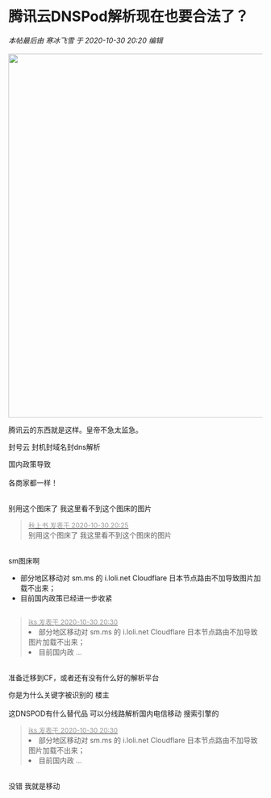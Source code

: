 # 腾讯云DNSPod解析现在也要合法了？


<i class="pstatus"> 本帖最后由 寒冰飞雪 于 2020-10-30 20:20 编辑 </i><br />
<br />
<img id="aimg_FzCre" onclick="zoom(this, this.src, 0, 0, 0)" class="zoom" width="587" height="722" src="https://i.loli.net/2020/10/30/rPa1ySFsuRUNkgW.png" border="0" alt="" />

腾讯云的东西就是这样。皇帝不急太监急。

封号云<img src="static/image/smiley/default/titter.gif" smilieid="9" border="0" alt="" /> 封机封域名封dns解析

国内政策导致<br />
<br />
各商家都一样！<br />
<br />
<img src="static/image/smiley/default/lol.gif" smilieid="12" border="0" alt="" /><img src="static/image/smiley/default/lol.gif" smilieid="12" border="0" alt="" /><img src="static/image/smiley/default/lol.gif" smilieid="12" border="0" alt="" />

别用这个图床了 我这里看不到这个图床的图片

<div class="quote"><blockquote><font size="2"><a href="https://www.hostloc.com/forum.php?mod=redirect&amp;goto=findpost&amp;pid=9377135&amp;ptid=760374" target="_blank"><font color="#999999">秋上书 发表于 2020-10-30 20:25</font></a></font><br />
别用这个图床了 我这里看不到这个图床的图片</blockquote></div><br />
sm图床啊

<ul type="1" class="litype_1"><li>部分地区移动对 sm.ms 的 i.loli.net Cloudflare 日本节点路由不加导致图片加载不出来；<li>目前国内政策已经进一步收紧<br />
</ul><img id="aimg_nuAI4" onclick="zoom(this, this.src, 0, 0, 0)" class="zoom" src="https://cdn.jsdelivr.net/gh/hishis/forum-master/public/images/patch.gif" onmouseover="img_onmouseoverfunc(this)" onload="thumbImg(this)" border="0" alt="" />

<div class="quote"><blockquote><font size="2"><a href="https://www.hostloc.com/forum.php?mod=redirect&amp;goto=findpost&amp;pid=9377160&amp;ptid=760374" target="_blank"><font color="#999999">iks 发表于 2020-10-30 20:30</font></a></font><li>部分地区移动对 sm.ms 的 i.loli.net Cloudflare 日本节点路由不加导致图片加载不出来；<li>目前国内政 ...</blockquote></div><br />
准备迁移到CF，或者还有没有什么好的解析平台

你是为什么关键字被识别的 楼主 <br />
<br />
这DNSPOD有什么替代品 可以分线路解析国内电信移动 搜索引擎的

<div class="quote"><blockquote><font size="2"><a href="https://www.hostloc.com/forum.php?mod=redirect&amp;goto=findpost&amp;pid=9377160&amp;ptid=760374" target="_blank"><font color="#999999">iks 发表于 2020-10-30 20:30</font></a></font><li>部分地区移动对 sm.ms 的 i.loli.net Cloudflare 日本节点路由不加导致图片加载不出来；<li>目前国内政 ...</blockquote></div><br />
没错 我就是移动<img src="static/image/smiley/yct/003.gif" smilieid="50" border="0" alt="" />
